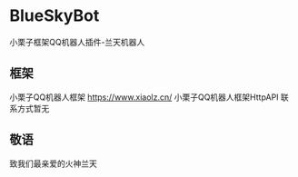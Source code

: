 # BlueSkyBot
小栗子框架QQ机器人插件-兰天机器人

## 框架
小栗子QQ机器人框架 https://www.xiaolz.cn/
小栗子QQ机器人框架HttpAPI 联系方式暂无

## 敬语
致我们最亲爱的火神兰天
